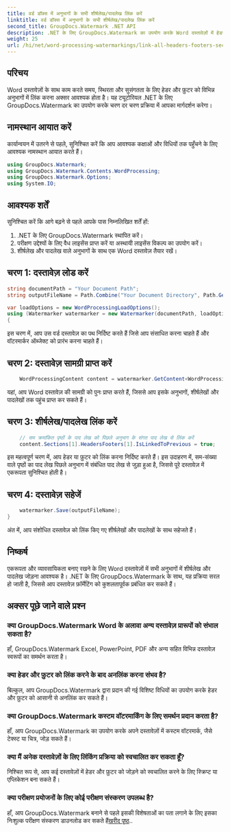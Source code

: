 ```yaml
---
title: वर्ड डॉक्स में अनुभागों के सभी शीर्षलेख/पादलेख लिंक करें
linktitle: वर्ड डॉक्स में अनुभागों के सभी शीर्षलेख/पादलेख लिंक करें
second_title: GroupDocs.Watermark .NET API
description: .NET के लिए GroupDocs.Watermark का उपयोग करके Word दस्तावेज़ों में हेडर और फ़ूटर को आसानी से लिंक करें। सहजता से निरंतरता और व्यावसायिकता सुनिश्चित करें।
weight: 25
url: /hi/net/word-processing-watermarkings/link-all-headers-footers-section-word-docs/
---
```

## परिचय
Word दस्तावेज़ों के साथ काम करते समय, स्थिरता और सुसंगतता के लिए हेडर और फ़ुटर को विभिन्न अनुभागों में लिंक करना अक्सर आवश्यक होता है। यह ट्यूटोरियल .NET के लिए GroupDocs.Watermark का उपयोग करके चरण दर चरण प्रक्रिया में आपका मार्गदर्शन करेगा।
## नामस्थान आयात करें
कार्यान्वयन में उतरने से पहले, सुनिश्चित करें कि आप आवश्यक कक्षाओं और विधियों तक पहुँचने के लिए आवश्यक नामस्थान आयात करते हैं।
```csharp
using GroupDocs.Watermark;
using GroupDocs.Watermark.Contents.WordProcessing;
using GroupDocs.Watermark.Options;
using System.IO;
```
## आवश्यक शर्तें
सुनिश्चित करें कि आगे बढ़ने से पहले आपके पास निम्नलिखित शर्तें हों:
1. .NET के लिए GroupDocs.Watermark स्थापित करें।
2. परीक्षण उद्देश्यों के लिए वैध लाइसेंस प्राप्त करें या अस्थायी लाइसेंस विकल्प का उपयोग करें।
3. शीर्षलेख और पादलेख वाले अनुभागों के साथ एक Word दस्तावेज़ तैयार रखें।
## चरण 1: दस्तावेज़ लोड करें
```csharp
string documentPath = "Your Document Path";
string outputFileName = Path.Combine("Your Document Directory", Path.GetFileName(documentPath));

var loadOptions = new WordProcessingLoadOptions();
using (Watermarker watermarker = new Watermarker(documentPath, loadOptions))
{
```
इस चरण में, आप उस वर्ड दस्तावेज़ का पथ निर्दिष्ट करते हैं जिसे आप संसाधित करना चाहते हैं और वॉटरमार्कर ऑब्जेक्ट को प्रारंभ करना चाहते हैं।
## चरण 2: दस्तावेज़ सामग्री प्राप्त करें
```csharp
    WordProcessingContent content = watermarker.GetContent<WordProcessingContent>();
```
यहां, आप Word दस्तावेज़ की सामग्री को पुनः प्राप्त करते हैं, जिससे आप इसके अनुभागों, शीर्षलेखों और पादलेखों तक पहुंच प्राप्त कर सकते हैं।
## चरण 3: शीर्षलेख/पादलेख लिंक करें
```csharp
    // सम क्रमांकित पृष्ठों के पाद लेख को पिछले अनुभाग के संगत पाद लेख से लिंक करें
    content.Sections[1].HeadersFooters[1].IsLinkedToPrevious = true;
```
इस महत्वपूर्ण चरण में, आप हेडर या फ़ुटर को लिंक करना निर्दिष्ट करते हैं। इस उदाहरण में, सम-संख्या वाले पृष्ठों का पाद लेख पिछले अनुभाग में संबंधित पाद लेख से जुड़ा हुआ है, जिससे पूरे दस्तावेज़ में एकरूपता सुनिश्चित होती है।

## चरण 4: दस्तावेज़ सहेजें
```csharp
    watermarker.Save(outputFileName);
}
```
अंत में, आप संशोधित दस्तावेज़ को लिंक किए गए शीर्षलेखों और पादलेखों के साथ सहेजते हैं।

## निष्कर्ष
एकरूपता और व्यावसायिकता बनाए रखने के लिए Word दस्तावेज़ों में सभी अनुभागों में शीर्षलेख और पादलेख जोड़ना आवश्यक है। .NET के लिए GroupDocs.Watermark के साथ, यह प्रक्रिया सरल हो जाती है, जिससे आप दस्तावेज़ फ़ॉर्मेटिंग को कुशलतापूर्वक प्रबंधित कर सकते हैं।
## अक्सर पूछे जाने वाले प्रश्न
### क्या GroupDocs.Watermark Word के अलावा अन्य दस्तावेज़ प्रारूपों को संभाल सकता है?
हाँ, GroupDocs.Watermark Excel, PowerPoint, PDF और अन्य सहित विभिन्न दस्तावेज़ स्वरूपों का समर्थन करता है।
### क्या हेडर और फ़ुटर को लिंक करने के बाद अनलिंक करना संभव है?
बिल्कुल, आप GroupDocs.Watermark द्वारा प्रदान की गई विशिष्ट विधियों का उपयोग करके हेडर और फ़ुटर को आसानी से अनलिंक कर सकते हैं।
### क्या GroupDocs.Watermark कस्टम वॉटरमार्किंग के लिए समर्थन प्रदान करता है?
हाँ, आप GroupDocs.Watermark का उपयोग करके अपने दस्तावेज़ों में कस्टम वॉटरमार्क, जैसे टेक्स्ट या चित्र, जोड़ सकते हैं।
### क्या मैं अनेक दस्तावेज़ों के लिए लिंकिंग प्रक्रिया को स्वचालित कर सकता हूँ?
निश्चित रूप से, आप कई दस्तावेज़ों में हेडर और फ़ुटर को जोड़ने को स्वचालित करने के लिए स्क्रिप्ट या एप्लिकेशन बना सकते हैं।
### क्या परीक्षण प्रयोजनों के लिए कोई परीक्षण संस्करण उपलब्ध है?
 हाँ, आप GroupDocs.Watermark बनाने से पहले इसकी विशेषताओं का पता लगाने के लिए इसका निःशुल्क परीक्षण संस्करण डाउनलोड कर सकते हैं[खरीद पृष्ठ](https://purchase.groupdocs.com/temporary-license/)..